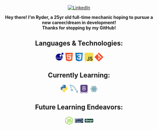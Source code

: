 <div align="center">

[![LinkedIn](https://img.shields.io/badge/LinkedIn-Ryder_Lee-00ffcc)](www.linkedin.com/in/ryder-smith-230ba1186)

<p  align="center"><strong> Hey there! I'm Ryder, a 25yr old full-time mechanic hoping to pursue a new career/dream in development!<br> Thanks for stopping by my GitHub! </strong></p>

## Languages & Technologies:
<div class="display: flex">
  <img class="width: 120;" src="images/lua.svg" width="28px" height="28px">
  <img class="width: 120;" src="images/html.svg" width="28px" height="28px">
  <img class="width: 120;" src="images/css.svg" width="28px" height="28px">
  <img class="width: 120;" src="images/js.svg" width="28px" height="28px">
  <img class="width: 120;" src="images/git.svg" width="28px" height="28px">
</div>

## Currently Learning:
<div class="display: flex">
  <img class="width: 120;" src="images/python.svg" width="28px" height="28px">
  <img class="width: 120;" src="images/sql.svg" width="28px" height="28px">
  <img class="width: 120;" src="images/bootstrap.svg" width="28px" height="28px">
  <img class="width: 120;" src="images/react.svg" width="28px" height="28px">
</div>

## Future Learning Endeavors:
<div class="display: flex">
  <img class="width: 120;" src="images/nodejs.svg" width="28px" height="28px">
  <img class="width: 120;" src="images/php.svg" width="28px" height="28px">
  <img class="width: 120;" src="images/django.svg" width="28px" height="28px">
</div>
</div>

<!--
**ryderleedev/ryderleedev** is a ✨ _special_ ✨ repository because its `README.md` (this file) appears on your GitHub profile.

Here are some ideas to get you started:

- 🔭 I’m currently working on ...
- 🌱 I’m currently learning ...
- 👯 I’m looking to collaborate on ...
- 🤔 I’m looking for help with ...
- 💬 Ask me about ...
- 📫 How to reach me: ...
- 😄 Pronouns: ...
- ⚡ Fun fact: ...
-->

